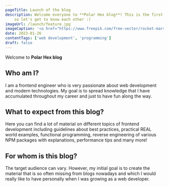 ```yaml
---
pageTitle: Launch of the blog
description: Welcome everyone to **Polar Hex blog**! This is the first and intro entry on this blog
    so let's get to know each other :)
imageUrl: /launch/feature.jpg
imageCaption: '<a href="https://www.freepik.com/free-vector/rocket-mars-landscape-scene_5019388.htm#query=rocket&position=9&from_view=search&track=sph">Image by brgfx</a> on Freepik'
date: 2023-01-26
contentTags: ['web development', 'programming']
draft: false
---
```


Welcome to **Polar Hex blog**

## Who am I?

I am a frontend engineer who is very passionate about web development and modern technologies.
My goal is to spread knowledge that I have accumulated throughout my career
and just to have fun along the way.

## What to expect from this blog?

Here you can find a lot of material on different topics of frontend development including
guidelines about best practices, practical REAL world examples, functional programming,
reverse engineering of various NPM packages with explanations, performance tips and many more!

## For whom is this blog?

The target audience can vary. However, my initial goal is to create the material that is
so often missing from blogs nowadays and which I would really like to have personally when I
was growing as a web developer.
